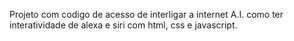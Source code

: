 Projeto com codigo de acesso de interligar a internet A.I. como ter interatividade de alexa e siri com html, css e javascript. 
